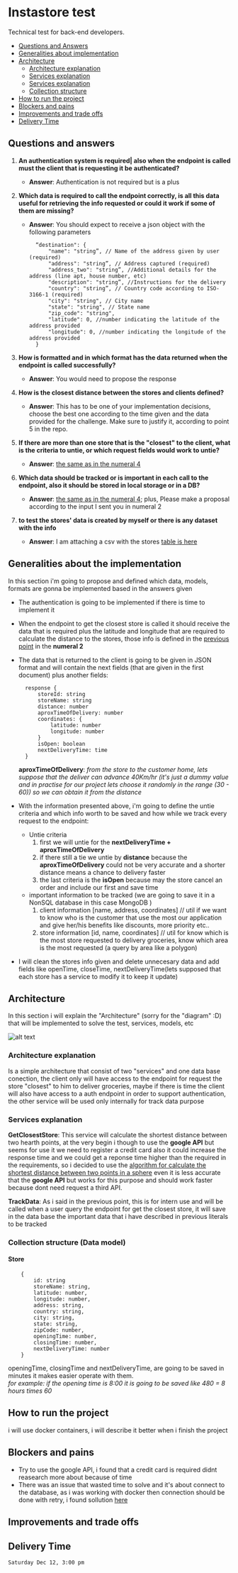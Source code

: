 # Instastore test

Technical test for back-end developers.  
- [Questions and Answers](#questions-and-answers)
- [Generalities about implementation](#generalities-about-the-implementation)
- [Architecture](#architecture)
    - [Architecture explanation](#architecture-explanation)
    - [Services explanation](#services-explanation)
    - [Services explanation](#services-explanation)
    - [Collection structure](#collection-structure)
- [How to run the project](#run-the-project)
- [Blockers and pains](#blockers-and-pains)
- [Improvements and trade offs](#improvements-and-trade-offs)
- [Delivery Time](#delivery-time)

## Questions and answers

1. **An authentication system is required|  also when the endpoint is called must the client that is requesting it be authenticated?**
    - **Answer**: Authentication is not required but is a plus

2. **Which data is required to call the endpoint correctly, is all this data useful for retrieving the info requested or could it work if some of them are missing?**
    - **Answer**: You should expect to receive a json object with the following parameters

            “destination": {
                "name": "string”, // Name of the address given by user (required)
                "address": "string”, // Address captured (required)
                "address_two": "string”, //Additional details for the address (line apt, house number, etc)
                "description": "string”, //Instructions for the delivery
                "country": "string”, // Country code according to ISO-3166-1 (required)
                "city": "string", // City name 
                "state": "string", // State name
                "zip_code": "string",
                "latitude": 0, //number indicating the latitude of the address provided
                "longitude": 0, //number indicating the longitude of the address provided
            }

3. **How is formatted and in which format has the data returned when the endpoint is called successfully?**
    - **Answer**: You would need to propose the response

4. **How is the closest distance between the stores and clients defined?**
    - **Answer**: This has to be one of your implementation decisions, choose the best one according to the time given and the data provided for the challenge. Make sure to justify it, according to point 5 in the repo.

5. **If there are more than one store that is the "closest" to the client, what is the criteria to untie, or which request fields would work to untie?**
    - **Answer**: [the same as in the numeral 4](#How-is-the-closest-distance-between-the-stores-and-clients-defined)

6. **Which data should be tracked or is important in each call to the endpoint, also it should be stored in local storage or in a DB?**
    - **Answer**: [the same as in the numeral 4](#How-is-the-closest-distance-between-the-stores-and-clients-defined); plus,  Please make a proposal according to the input I sent you in numeral 2

7. **to test the stores' data is created by myself or there is any dataset with the info**
    - **Answer**: I am attaching a csv with the stores [table is here](https://github.com/carlos4rias/instastore/blob/carlos4rias-test/stores.csv)



## Generalities about the implementation

In this section  i'm going to propose and defined which data, models, formats are gonna be implemented based in the answers given

- The authentication is going to be implemented if there is time to implement it
- When the endpoint to get the closest store is called it should receive the data that is required plus the latitude and longitude that are required to calculate the distance to the stores, those info is defined in the [previous point](##questions-and-answers) in the **numeral 2**
- The data that is returned to the client is going to be given in JSON format and will contain the next fields (that are given in the first document) plus another fields:

        response {
            storeId: string
            storeName: string
            distance: number
            aproxTimeOfDelivery: number
            coordinates: {
                latitude: number
                longitude: number
            }
            isOpen: boolean
            nextDeliveryTime: time
        }
    
    **aproxTimeOfDelivery**: *from the store to the customer home, lets suppose that the deliver can advance 40Km/hr (it's just a dummy value and in practise for our project lets choose it randomly in the range (30 - 60)) so we can obtain it from the distance*

- With the information presented above, i'm going to define the untie criteria and which info worth to be saved and how while we track every request to the endpoint:  
    - Untie criteria
        1. first we will untie for the **nextDeliveryTime + aproxTimeOfDelivery**
        2. if there still a tie we untie by **distance** because the **aproxTimeOfDelivery** could not be very accurate and a shorter distance means a chance to delivery faster
        3. the last criteria is the **isOpen** because may the store cancel an order and include our first and save time
    - important information to be tracked (we are going to save it in a NonSQL database in this case MongoDB )
        1. client information [name, address, coordinates] // util if we want to know who is the customer that use the most our application and give her/his benefits like discounts, more priority etc..
        2. store information [id, name, coordinates] // util for know which is the most store requested to delivery groceries, know which area is the most requested (a query by area like a polygon)

- I will clean the stores info given and delete unnecesary data and add fields like openTime, closeTime, nextDeliveryTime(lets supposed that each store has a service to modify it to keep it update)

## Architecture
In this section i will explain the "Architecture" (sorry for the "diagram" :D) that will be implemented to solve the test, services, models, etc

![alt text](https://raw.githubusercontent.com/carlos4rias/instastore/carlos4rias-test/architecture.jpg "Architecture Instastore")

### Architecture explanation

Is a simple architecture that consist of two "services" and one data base conection, the client only will have access to the endpoint for request the store "closest" to him to deliver groceries, maybe if there is time the client will also have access to a auth endpoint in order to support authentication, the other service will be used only internally for track data purpose

### Services explanation

**GetClosestStore**: This service will calculate the shortest distance between two hearth points, at the very begin i though to use the **google API** but seems for use it we need to register a credit card also it could increase the response time and we could get a reponse time higher than the required in the requirements, so i decided to use the [algorithm for calculate the shortest distance between two points in a sphere](https://www.geeksforgeeks.org/haversine-formula-to-find-distance-between-two-points-on-a-sphere/) even it is less accurate that the **google API** but works for this purpose and should work faster because dont need request a third API.

**TrackData**: As i said in the previous point, this is for intern use and will be called when a user query the endpoint for get the closest store, it will save in the data base the important data that i have described in previous literals to be tracked

### Collection structure (Data model)

#### Store
        {
            id: string
            storeName: string,
            latitude: number,
            longitude: number,
            address: string,
            country: string,
            city: string,
            state: string,
            zipCode: number,
            openingTime: number,
            closingTime: number,
            nextDeliveryTime: number
        }
openingTime, closingTime and nextDeliveryTime, are going to be saved in minutes it makes easier operate with them.  
_for example: if the opening time is 8:00 it is going to be saved like 480 = 8 hours times 60_

## How to run the project
i will use docker containers, i will describe it better when i finish the project

## Blockers and pains
- Try to use the google API, i found that a credit card is required didnt reasearch more about because of time
- There was an issue that wasted time to solve and it's about connect to the database, as i was working with docker then connection should be done with retry, i found sollution [here](https://github.com/docker/hub-feedback/issues/1255)

## Improvements and trade offs

## Delivery Time
    Saturday Dec 12, 3:00 pm
